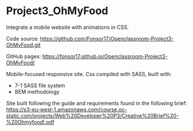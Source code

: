 # Project3_OhMyFood
Integrate a mobile website with animations in CSS.

Code source: https://github.com/Fonsor17/Openclassroom-Project3-OhMyFood.git

GitHub pages: https://fonsor17.github.io/Openclassroom-Project3-OhMyFood/

Mobile-focused responsive site.
Css compiled with SASS, built with:
* 7-1 SASS file system
* BEM methodology 

Site built following the guide and requirements found in the following brief:
 https://s3-eu-west-1.amazonaws.com/course.oc-static.com/projects/Web%20Developer%20P3/Creative%20Brief%20-%20Ohmyfood!.pdf

